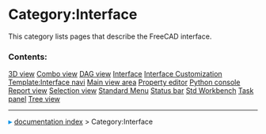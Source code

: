 # Category:Interface
This category lists pages that describe the FreeCAD interface.

### Contents:

    
  [3D view](3D_view.md)                 [Combo view](Combo_view.md)                             [DAG view](DAG_view.md)
  [Interface](Interface.md)             [Interface Customization](Interface_Customization.md)   [Template:Interface navi](Template_Interface_navi.md)
  [Main view area](Main_view_area.md)   [Property editor](Property_editor.md)                   [Python console](Python_console.md)
  [Report view](Report_view.md)         [Selection view](Selection_view.md)                     [Standard Menu](Standard_Menu.md)
  [Status bar](Status_bar.md)           [Std Workbench](Std_Workbench.md)                       [Task panel](Task_panel.md)
  [Tree view](Tree_view.md)



---
![](images/Right_arrow.png) [documentation index](../README.md) > Category:Interface
